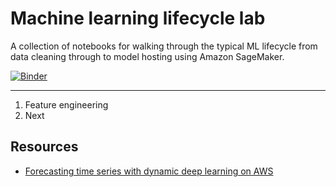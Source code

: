 # Machine learning lifecycle lab
A collection of notebooks for walking through the typical ML lifecycle from data cleaning through to model hosting using Amazon SageMaker.

[![Binder](https://mybinder.org/badge_logo.svg)](https://mybinder.org/v2/gh/jpbarto/ml_lifecycle_lab/master)

---

 1. Feature engineering
 2. Next
 
 ## Resources
 - [Forecasting time series with dynamic deep learning on AWS](https://aws.amazon.com/blogs/machine-learning/forecasting-time-series-with-dynamic-deep-learning-on-aws/)
